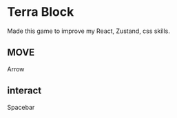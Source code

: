 # Terra Block
 
Made this game to improve my React, Zustand, css skills.

## MOVE 
Arrow

## interact 
Spacebar
 
 
